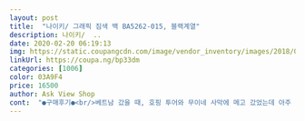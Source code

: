 ```yaml
---
layout: post 
title:  "나이키/ 그래픽 짐색 백 BA5262-015, 블랙계열" 
description: 나이키/  ..
date: 2020-02-20 06:19:13 
img: https://static.coupangcdn.com/image/vendor_inventory/images/2018/07/24/19/6/2177d0fc-243d-484b-877e-9ba6b1493f93.jpg 
linkUrl: https://coupa.ng/bp33dm 
categories: [1006] 
color: 03A9F4 
price: 16500 
author: Ask View Shop 
cont:  "●구매후기●<br/>베트남 갔을 때, 호핑 투어와 무이네 사막에 메고 갔었는데 아주 편리하고 좋았습니다.<br/><br/>축구공 축구화넣으니 좀작습니다<br/>편하네요... <br/>.<br/>ㅋㅋ<br/>" 
---
```

